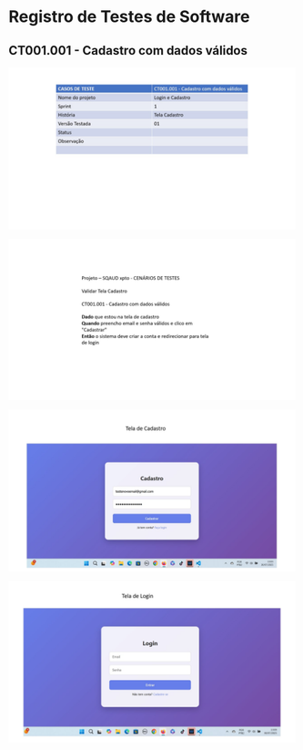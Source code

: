 # Registro de Testes de Software

##  CT001.001 - Cadastro com dados válidos


![Cadastre-se](https://github.com/Daiane567/login-client/blob/main/img/Apresenta%C3%A7%C3%A3o/cadastro1.jpg)

![Cadastre-se](https://github.com/Daiane567/login-client/blob/main/img/Apresenta%C3%A7%C3%A3o/cadastro02.jpg)

![Cadastre-se](https://github.com/Daiane567/login-client/blob/main/img/Apresenta%C3%A7%C3%A3o/cadastro03.jpg)

![Cadastre-se](https://github.com/Daiane567/login-client/blob/main/img/Apresenta%C3%A7%C3%A3o/cadastro04.jpg)
